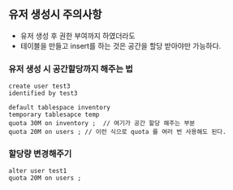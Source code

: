 ## 유저 생성시 주의사항 
- 유저 생성 후 권한 부여까지 하였더라도 
- 테이블을 만들고 insert를 하는 것은 공간을 할당 받아야만 가능하다. 


### 유저 생성 시 공간할당까지 해주는 법
```
create user test3 
identified by test3 

default tablespace inventory 
temporary tablesapce temp 
quota 30M on inventory ;  // 여기가 공간 할당 해주는 부분 
quota 20M on users ; // 이런 식으로 quota 를 여러 번 사용해도 된다.   
```

### 할당량 변경해주기 
```
alter user test1
quota 20M on users ; 
```
